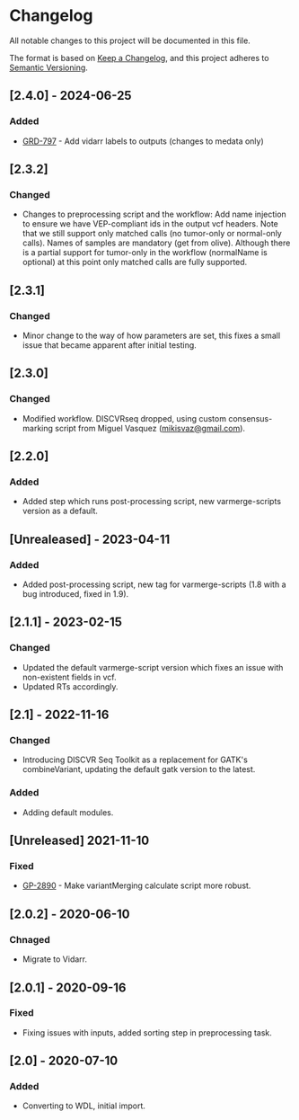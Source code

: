 # Changelog
All notable changes to this project will be documented in this file.

The format is based on [Keep a Changelog](https://keepachangelog.com/en/1.0.0/),
and this project adheres to [Semantic Versioning](https://semver.org/spec/v2.0.0.html).

## [2.4.0] - 2024-06-25
### Added
- [GRD-797](https://jira.oicr.on.ca/browse/GRD-797) - Add vidarr labels to outputs (changes to medata only)

## [2.3.2]
### Changed
- Changes to preprocessing script and the workflow: Add name injection to ensure we have VEP-compliant ids in the output vcf headers. Note that we still support only matched calls (no tumor-only or normal-only calls). Names of samples are mandatory (get from olive). Although there is a partial support for tumor-only in the workflow (normalName is optional) at this point only matched calls are fully supported.

## [2.3.1]
### Changed
- Minor change to the way of how parameters are set, this fixes a small issue that became apparent after initial testing.

## [2.3.0]
### Changed
- Modified workflow. DISCVRseq dropped, using custom consensus-marking script from Miguel Vasquez (mikisvaz@gmail.com).

## [2.2.0]
### Added
- Added step which runs post-processing script, new varmerge-scripts version as a default.

## [Unrealeased] - 2023-04-11
### Added
- Added post-processing script, new tag for varmerge-scripts (1.8 with a bug introduced, fixed in 1.9).

## [2.1.1] - 2023-02-15
### Changed
- Updated  the default varmerge-script version which fixes an issue with non-existent fields in vcf.
- Updated RTs accordingly.

## [2.1] - 2022-11-16
### Changed
- Introducing DISCVR Seq Toolkit as a replacement for GATK's combineVariant, updating the default gatk version to the latest.

### Added
- Adding default modules.

## [Unreleased] 2021-11-10
### Fixed
- [GP-2890](https://jira.oicr.on.ca/browse/GP-2890) - Make variantMerging calculate script more robust.

## [2.0.2] - 2020-06-10
### Chnaged
- Migrate to Vidarr.

## [2.0.1] - 2020-09-16
### Fixed
- Fixing issues with inputs, added sorting step in preprocessing task.

## [2.0]   - 2020-07-10
### Added
- Converting to WDL, initial import.
